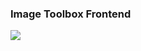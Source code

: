 ### Image Toolbox Frontend

<img src="https://storage.googleapis.com/buildship-vos7yw-europe-west1/uploaded-files/imtb.gif">